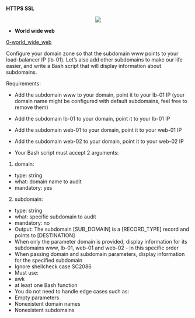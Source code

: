 **HTTPS SSL**

<p align="center">
 <img src="https://s3.amazonaws.com/intranet-projects-files/holbertonschool-sysadmin_devops/276/FlhGPEK.png">
</p>


* **World wide web**

[0-world_wide_web](0-world_wide_web)

Configure your domain zone so that the subdomain www points to your load-balancer IP (lb-01). Let’s also add other subdomains to make our life easier, and write a Bash script that will display information about subdomains.

Requirements:

* Add the subdomain www to your domain, point it to your lb-01 IP (your domain name might be configured with default subdomains, feel free to remove them)
* Add the subdomain lb-01 to your domain, point it to your lb-01 IP
* Add the subdomain web-01 to your domain, point it to your web-01 IP
* Add the subdomain web-02 to your domain, point it to your web-02 IP

* Your Bash script must accept 2 arguments:
1. domain:
* type: string
* what: domain name to audit
* mandatory: yes
2. subdomain:
* type: string
* what: specific subdomain to audit
* mandatory: no
* Output: The subdomain [SUB_DOMAIN] is a [RECORD_TYPE] record and points to [DESTINATION]
* When only the parameter domain is provided, display information for its subdomains www, lb-01, web-01 and web-02 - in this specific order
* When passing domain and subdomain parameters, display information for the specified subdomain
* Ignore shellcheck case SC2086
* Must use:
* awk
* at least one Bash function
* You do not need to handle edge cases such as:
* Empty parameters
* Nonexistent domain names
* Nonexistent subdomains
